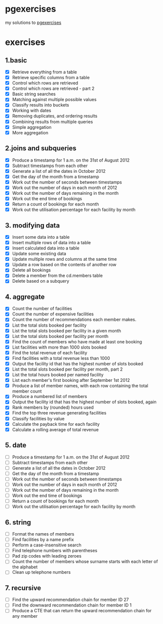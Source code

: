 # pgexercises
my solutions to [pgexercises](https://pgexercises.com/)

# exercises
## 1.basic

- [x] Retrieve everything from a table
- [x] Retrieve specific columns from a table
- [x] Control which rows are retrieved
- [x] Control which rows are retrieved - part 2
- [x] Basic string searches
- [x] Matching against multiple possible values
- [x] Classify results into buckets
- [x] Working with dates
- [x] Removing duplicates, and ordering results
- [x] Combining results from multiple queries
- [x] Simple aggregation
- [x] More aggregation

## 2.joins and subqueries

- [x] Produce a timestamp for 1 a.m. on the 31st of August 2012
- [x] Subtract timestamps from each other
- [x] Generate a list of all the dates in October 2012
- [x] Get the day of the month from a timestamp
- [x] Work out the number of seconds between timestamps
- [x] Work out the number of days in each month of 2012
- [x] Work out the number of days remaining in the month
- [x] Work out the end time of bookings
- [x] Return a count of bookings for each month
- [x] Work out the utilisation percentage for each facility by month

## 3. modifying data

- [x] Insert some data into a table
- [x] Insert multiple rows of data into a table
- [x] Insert calculated data into a table
- [x] Update some existing data
- [x] Update multiple rows and columns at the same time
- [x] Update a row based on the contents of another row
- [x] Delete all bookings
- [x] Delete a member from the cd.members table
- [x] Delete based on a subquery

## 4. aggregate

- [x] Count the number of facilities
- [x] Count the number of expensive facilities
- [x] Count the number of recommendations each member makes.
- [x] List the total slots booked per facility
- [x] List the total slots booked per facility in a given month
- [x] List the total slots booked per facility per month
- [x] Find the count of members who have made at least one booking
- [x] List facilities with more than 1000 slots booked
- [x] Find the total revenue of each facility
- [x] Find facilities with a total revenue less than 1000
- [x] Output the facility id that has the highest number of slots booked
- [x] List the total slots booked per facility per month, part 2
- [x] List the total hours booked per named facility
- [x] List each member's first booking after September 1st 2012
- [x] Produce a list of member names, with each row containing the total member count
- [x] Produce a numbered list of members
- [x] Output the facility id that has the highest number of slots booked, again
- [x] Rank members by (rounded) hours used
- [x] Find the top three revenue generating facilities
- [x] Classify facilities by value
- [x] Calculate the payback time for each facility
- [x] Calculate a rolling average of total revenue

## 5. date

- [ ] Produce a timestamp for 1 a.m. on the 31st of August 2012
- [ ] Subtract timestamps from each other
- [ ] Generate a list of all the dates in October 2012
- [ ] Get the day of the month from a timestamp
- [ ] Work out the number of seconds between timestamps
- [ ] Work out the number of days in each month of 2012
- [ ] Work out the number of days remaining in the month
- [ ] Work out the end time of bookings
- [ ] Return a count of bookings for each month
- [ ] Work out the utilisation percentage for each facility by month

## 6. string

- [ ] Format the names of members
- [ ] Find facilities by a name prefix
- [ ] Perform a case-insensitive search
- [ ] Find telephone numbers with parentheses
- [ ] Pad zip codes with leading zeroes
- [ ] Count the number of members whose surname starts with each letter of the alphabet
- [ ] Clean up telephone numbers

## 7. recursive

- [ ] Find the upward recommendation chain for member ID 27
- [ ] Find the downward recommendation chain for member ID 1
- [ ] Produce a CTE that can return the upward recommendation chain for any member
